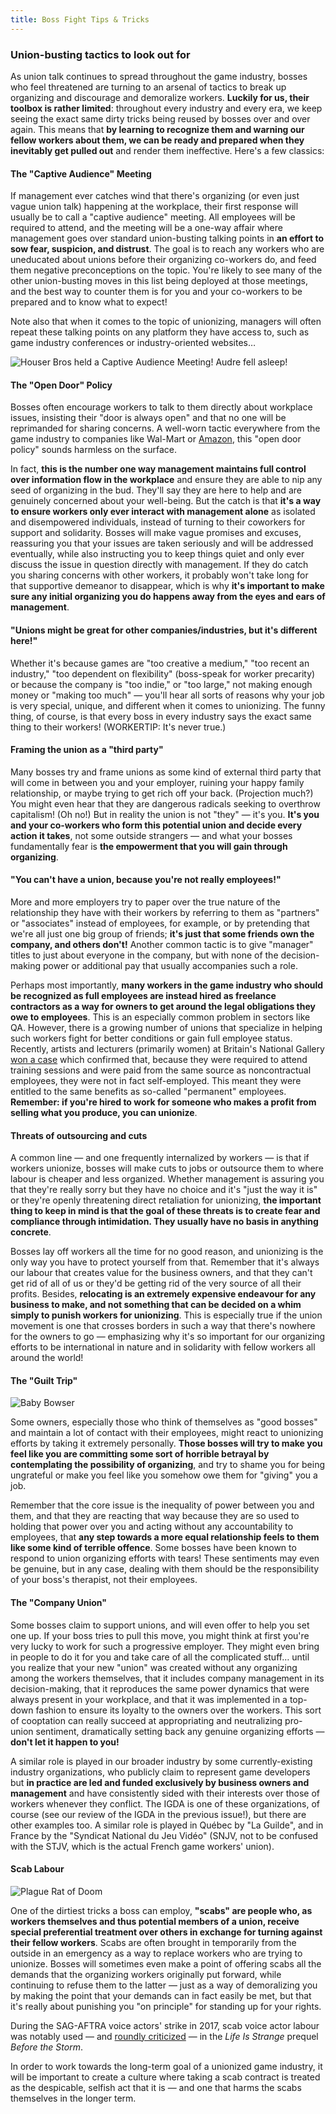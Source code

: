 ```yaml
---
title: Boss Fight Tips & Tricks
---
```

### Union-busting tactics to look out for

As union talk continues to spread throughout the game industry, bosses who feel
threatened are turning to an arsenal of tactics to break up organizing and
discourage and demoralize workers. **Luckily for us, their toolbox is rather
limited**: throughout every industry and every era, we keep seeing the exact
same dirty tricks being reused by bosses over and over again. This means that
**by learning to recognize them and warning our fellow workers about them, we
can be ready and prepared when they inevitably get pulled out** and render them
ineffective. Here's a few classics:


#### The "Captive Audience" Meeting

If management ever catches wind that there's organizing (or even just vague
union talk) happening at the workplace, their first response will usually be to
call a "captive audience" meeting. All employees will be required to attend, and
the meeting will be a one-way affair where management goes over standard
union-busting talking points in **an effort to sow fear, suspicion, and
distrust**. The goal is to reach any workers who are uneducated about unions
before their organizing co-workers do, and feed them negative preconceptions on
the topic. You're likely to see many of the other union-busting moves in this
list being deployed at those meetings, and the best way to counter them is for
you and your co-workers to be prepared and to know what to expect!

Note also that when it comes to the topic of unionizing, managers will often
repeat these talking points on any platform they have access to, such as game
industry conferences or industry-oriented websites…

<div class="md-img">
<img
  src="/images/eb-text.png"
  alt="Houser Bros held a Captive Audience Meeting! Audre fell asleep!"
/>
</div>


#### The "Open Door" Policy

Bosses often encourage workers to talk to them directly about workplace issues,
insisting their "door is always open" and that no one will be reprimanded for
sharing concerns. A well-worn tactic everywhere from the game industry to
companies like Wal-Mart or
[Amazon](https://gizmodo.com/amazons-aggressive-anti-union-tactics-revealed-in-leake-1829305201),
this "open door policy" sounds harmless on the surface.

In fact, **this is the number one way management maintains full control over
information flow in the workplace** and ensure they are able to nip any seed of
organizing in the bud. They'll say they are here to help and are genuinely
concerned about your well-being. But the catch is that **it's a way to ensure
workers only ever interact with management alone** as isolated and disempowered
individuals, instead of turning to their coworkers for support and solidarity.
Bosses will make vague promises and excuses, reassuring you that your issues are
taken seriously and will be addressed eventually, while also instructing you to
keep things quiet and only ever discuss the issue in question directly with
management. If they do catch you sharing concerns with other workers, it
probably won't take long for that supportive demeanor to disappear, which is why
**it's important to make sure any initial organizing you do happens away from
the eyes and ears of management**.


#### "Unions might be great for other companies/industries, but it's different here!"

 Whether it's because games are "too creative a medium," "too recent an
 industry," "too dependent on flexibility" (boss-speak for worker precarity) or
 because the company is "too indie," or "too large," not making enough money or
 "making too much" — you'll hear all sorts of reasons why your job is very
 special, unique, and different when it comes to unionizing. The funny thing, of
 course, is that every boss in every industry says the exact same thing to their
 workers! (WORKERTIP: It's never true.)


#### Framing the union as a "third party"

Many bosses try and frame unions as some kind of external third party that will
come in between you and your employer, ruining your happy family relationship,
or maybe trying to get rich off your back. (Projection much?) You might even
hear that they are dangerous radicals seeking to overthrow capitalism! (Oh no!)
But in reality the union is not "they" — it's you. **It's you and your
co-workers who form this potential union and decide every action it takes**, not
some outside strangers — and what your bosses fundamentally fear is **the
empowerment that you will gain through organizing**.


#### "You can't have a union, because you're not really employees!"

More and more employers try to paper over the true nature of the relationship
they have with their workers by referring to them as "partners" or "associates"
instead of employees, for example, or by pretending that we're all just one big
group of friends; **it's just that some friends own the company, and others
don't!** Another common tactic is to give "manager" titles to just about
everyone in the company, but with none of the decision-making power or
additional pay that usually accompanies such a role.

Perhaps most importantly, **many workers in the game industry who should be
recognized as full employees are instead hired as freelance contractors as a way
for owners to get around the legal obligations they owe to employees**. This is
an especially common problem in sectors like QA. However, there is a growing
number of unions that specialize in helping such workers fight for better
conditions or gain full employee status. Recently, artists and lecturers
(primarily women) at Britain's National Gallery [won a
case](https://www.independent.co.uk/news/uk/home-news/national-gallery-workers-rights-gig-economy-public-sector-employment-tribunal-art-educators-a8803641.html)
which confirmed that, because they were required to attend training sessions and
were paid from the same source as noncontractual employees, they were not in
fact self-employed. This meant they were entitled to the same benefits as
so-called "permanent" employees. **Remember: if you're hired to work for someone
who makes a profit from selling what you produce, you can unionize**.


#### Threats of outsourcing and cuts

A common line — and one frequently internalized by workers — is that if workers
unionize, bosses will make cuts to jobs or outsource them to where labour is
cheaper and less organized. Whether management is assuring you that they're
really sorry but they have no choice and it's "just the way it is" or they're
openly threatening direct retaliation for unionizing, **the important thing to
keep in mind is that the goal of these threats is to create fear and compliance
through intimidation. They usually have no basis in anything concrete**.

Bosses lay off workers all the time for no good reason, and unionizing is the
only way you have to protect yourself from that. Remember that it's always our
labour that creates value for the business owners, and that they can't get rid
of all of us or they'd be getting rid of the very source of all their profits.
Besides, **relocating is an extremely expensive endeavour for any business to
make, and not something that can be decided on a whim simply to punish workers
for unionizing**. This is especially true if the union movement is one that
crosses borders in such a way that there's nowhere for the owners to go —
emphasizing why it's so important for our organizing efforts to be international
in nature and in solidarity with fellow workers all around the world!


#### The "Guilt Trip"

<div class="md-img right off-1">
<img
  src="/images/baby_bowser.png"
  alt="Baby Bowser"
/>
</div>

Some owners, especially those who think of themselves as "good bosses" and
maintain a lot of contact with their employees, might react to unionizing
efforts by taking it extremely personally. **Those bosses will try to make you
feel like you are committing some sort of horrible betrayal by contemplating the
possibility of organizing**, and try to shame you for being ungrateful or make
you feel like you somehow owe them for "giving" you a job.

Remember that the core issue is the inequality of power between you and them,
and that they are reacting that way because they are so used to holding that
power over you and acting without any accountability to employees, that **any
step towards a more equal relationship feels to them like some kind of terrible
offence**. Some bosses have been known to respond to union organizing efforts
with tears! These sentiments may even be genuine, but in any case, dealing with
them should be the responsibility of your boss's therapist, not their employees.


#### The "Company Union"

Some bosses claim to support unions, and will even offer to help you set one up.
If your boss tries to pull this move, you might think at first you're very lucky
to work for such a progressive employer. They might even bring in people to do
it for you and take care of all the complicated stuff… until you realize that
your new "union" was created without any organizing among the workers
themselves, that it includes company management in its decision-making, that it
reproduces the same power dynamics that were always present in your workplace,
and that it was implemented in a top-down fashion to ensure its loyalty to the
owners over the workers. This sort of cooptation can really succeed at
appropriating and neutralizing pro-union sentiment, dramatically setting back
any genuine organizing efforts — **don't let it happen to you!**

A similar role is played in our broader industry by some currently-existing
industry organizations, who publicly claim to represent game developers but **in
practice are led and funded exclusively by business owners and management** and
have consistently sided with their interests over those of workers whenever they
conflict. The IGDA is one of these organizations, of course (see our review of
the IGDA in the previous issue!), but there are other examples too. A similar
role is played in Québec by "La Guilde", and in France by the "Syndicat National
du Jeu Vidéo" (SNJV, not to be confused with the STJV, which is the actual
French game workers' union).


#### Scab Labour

<div class="md-img right off-6">
<img
  src="/images/plague-rat.png"
  alt="Plague Rat of Doom"
/>
</div>

One of the dirtiest tricks a boss can employ, **"scabs" are people who, as
workers themselves and thus potential members of a union, receive special
preferential treatment over others in exchange for turning against their fellow
workers**. Scabs are often brought in temporarily from the outside in an
emergency as a way to replace workers who are trying to unionize. Bosses will
sometimes even make a point of offering scabs all the demands that the
organizing workers originally put forward, while continuing to refuse them to
the latter — just as a way of demoralizing you by making the point that your
demands can in fact easily be met, but that it's really about punishing you "on
principle" for standing up for your rights.

During the SAG-AFTRA voice actors' strike in 2017, scab voice actor labour was
notably used — and [roundly
criticized](https://waypoint.vice.com/en_us/article/yw55zx/crappy-voice-acting-undercuts-an-otherwise-strong-life-is-strange-prequel)
— in the _Life Is Strange_ prequel _Before the Storm_.

In order to work towards the long-term goal of a unionized game industry, it
will be important to create a culture where taking a scab contract is treated as
the despicable, selfish act that it is — and one that harms the scabs themselves
in the longer term.

